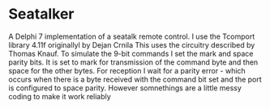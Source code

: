 # Seatalker
A Delphi 7 implementation of a seatalk remote control.  I use the Tcomport library 4.11f originallyl by  Dejan Crnila
This uses the circuitry described by Thomas Knauf.
To simulate the 9-bit commands I set the mark and space parity bits.  It is set to mark for transmission of the command byte and then space for the other bytes.
For reception I wait for a parity error - which occurs when there is a byte received with the command bit set and the port is configured to space parity.  However somnethings are a little messy coding to make it work reliably
